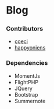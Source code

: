 # Blog

### Contributors 

- [coeci](https://github.com/coeci)
- [happyoniens](https://github.com/happyoniens)

### Dependencies

- MomentJs
- FlightPHP
- JQuery
- Bootstrap
- Summernote
